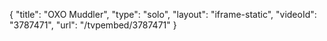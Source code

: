 {
    "title": "OXO Muddler",
    "type": "solo",
    "layout": "iframe-static",
    "videoId": "3787471",
    "url": "\/tvpembed\/3787471"
}